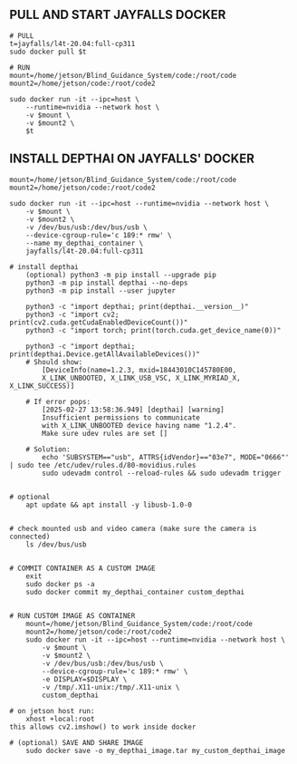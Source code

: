 ## PULL AND START JAYFALLS DOCKER
	
	# PULL	
	t=jayfalls/l4t-20.04:full-cp311
	sudo docker pull $t
	
	# RUN
	mount=/home/jetson/Blind_Guidance_System/code:/root/code
	mount2=/home/jetson/code:/root/code2

	sudo docker run -it --ipc=host \
		--runtime=nvidia --network host \
		-v $mount \
		-v $mount2 \
		$t


## INSTALL DEPTHAI ON JAYFALLS' DOCKER
	mount=/home/jetson/Blind_Guidance_System/code:/root/code
	mount2=/home/jetson/code:/root/code2

	sudo docker run -it --ipc=host --runtime=nvidia --network host \
	    -v $mount \
		-v $mount2 \
	    -v /dev/bus/usb:/dev/bus/usb \
	    --device-cgroup-rule='c 189:* rmw' \
	    --name my_depthai_container \
	    jayfalls/l4t-20.04:full-cp311
	
	# install depthai
		(optional) python3 -m pip install --upgrade pip
		python3 -m pip install depthai --no-deps
		python3 -m pip install --user jupyter

		python3 -c "import depthai; print(depthai.__version__)"
		python3 -c "import cv2; print(cv2.cuda.getCudaEnabledDeviceCount())"
		python3 -c "import torch; print(torch.cuda.get_device_name(0))"

		python3 -c "import depthai; print(depthai.Device.getAllAvailableDevices())"
		# Should show: 
			[DeviceInfo(name=1.2.3, mxid=18443010C145780E00, 
			X_LINK_UNBOOTED, X_LINK_USB_VSC, X_LINK_MYRIAD_X, X_LINK_SUCCESS)]

		# If error pops:
			[2025-02-27 13:58:36.949] [depthai] [warning] 
			Insufficient permissions to communicate 
			with X_LINK_UNBOOTED device having name "1.2.4". 
			Make sure udev rules are set []

		# Solution:
			echo 'SUBSYSTEM=="usb", ATTRS{idVendor}=="03e7", MODE="0666"' | sudo tee /etc/udev/rules.d/80-movidius.rules
			sudo udevadm control --reload-rules && sudo udevadm trigger


	# optional
		apt update && apt install -y libusb-1.0-0

	
	# check mounted usb and video camera (make sure the camera is connected)
		ls /dev/bus/usb

	
	# COMMIT CONTAINER AS A CUSTOM IMAGE
		exit
		sudo docker ps -a
		sudo docker commit my_depthai_container custom_depthai


	# RUN CUSTOM IMAGE AS CONTAINER
		mount=/home/jetson/Blind_Guidance_System/code:/root/code
		mount2=/home/jetson/code:/root/code2
		sudo docker run -it --ipc=host --runtime=nvidia --network host \
		    -v $mount \
			-v $mount2 \
		    -v /dev/bus/usb:/dev/bus/usb \
		    --device-cgroup-rule='c 189:* rmw' \
		    -e DISPLAY=$DISPLAY \
		    -v /tmp/.X11-unix:/tmp/.X11-unix \
		    custom_depthai
	
	# on jetson host run:
		xhost +local:root
	this allows cv2.imshow() to work inside docker

	# (optional) SAVE AND SHARE IMAGE
		sudo docker save -o my_depthai_image.tar my_custom_depthai_image

		